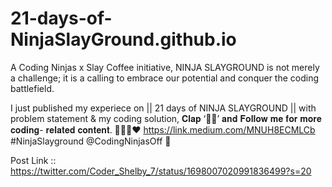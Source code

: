 # 21-days-of-NinjaSlayGround.github.io
A Coding Ninjas x Slay Coffee initiative, NINJA SLAYGROUND is not merely a challenge;  it is a calling to embrace our potential and conquer the coding battlefield.

I just published my experiece on  || 21 days of NINJA SLAYGROUND || with problem statement & my coding solution, 𝐂𝐥𝐚𝐩 ‘👏🏼’ 𝐚𝐧𝐝 𝐅𝐨𝐥𝐥𝐨𝐰 𝐦𝐞 𝐟𝐨𝐫 𝐦𝐨𝐫𝐞 𝐜𝐨𝐝𝐢𝐧𝐠- 𝐫𝐞𝐥𝐚𝐭𝐞𝐝 𝐜𝐨𝐧𝐭𝐞𝐧𝐭. 👨🏼‍💻❤
https://link.medium.com/MNUH8ECMLCb 
#NinjaSlayground 
@CodingNinjasOff
 🥳

 Post Link :: https://twitter.com/Coder_Shelby_7/status/1698007020991836499?s=20 
